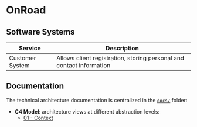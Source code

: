 # OnRoad

## Software Systems
| Service             | Description                                     |
|---------------------|-----------------------------------------------|
| Customer System | Allows client registration, storing personal and contact information |

## Documentation

The technical architecture documentation is centralized in the [`docs/`](./docs/) folder:

- **C4 Model**: architecture views at different abstraction levels:
    - [01 - Context](./docs/l1.png)
<!--

- **Architecture Decision Records (ADRs)**:
    - [001 - Monorepo Organization](./doc/adrs/001-monorepo.md)
-->